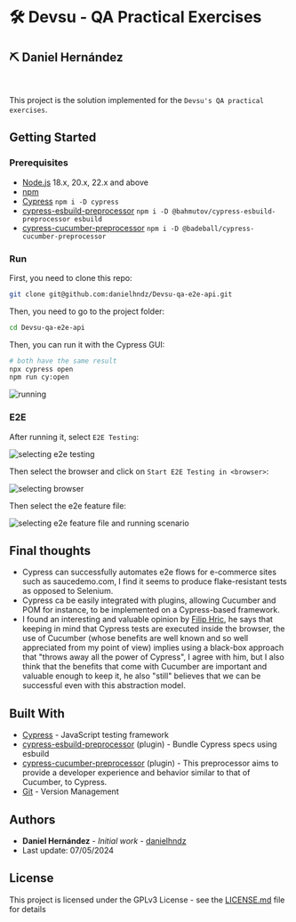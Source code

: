 # :hammer_and_wrench: Devsu - QA Practical Exercises

## :pick: Daniel Hernández

<br/>

This project is the solution implemented for the `Devsu's QA practical exercises`.

## Getting Started

### Prerequisites

- [Node.js](https://nodejs.org/en) 18.x, 20.x, 22.x and above
- [npm](https://www.npmjs.com/)
- [Cypress](https://www.cypress.io/) `npm i -D cypress`
- [cypress-esbuild-preprocessor](https://github.com/bahmutov/cypress-esbuild-preprocessor) `npm i -D @bahmutov/cypress-esbuild-preprocessor esbuild`
- [cypress-cucumber-preprocessor](https://github.com/badeball/cypress-cucumber-preprocessor) `npm i -D @badeball/cypress-cucumber-preprocessor`

### Run

First, you need to clone this repo:

```bash
git clone git@github.com:danielhndz/Devsu-qa-e2e-api.git
```

Then, you need to go to the project folder:

```bash
cd Devsu-qa-e2e-api
```

Then, you can run it with the Cypress GUI:

```bash
# both have the same result
npx cypress open
npm run cy:open
```

![running](../media/run.png?raw=true)

### E2E

After running it, select `E2E Testing`:

![selecting e2e testing](../media/select_e2e.png?raw=true)

Then select the browser and click on `Start E2E Testing in <browser>`:

![selecting browser](../media/select_browser.png?raw=true)

Then select the e2e feature file:

![selecting e2e feature file and running scenario](../media/e2e_demo.gif?raw=true)

## Final thoughts

- Cypress can successfully automates e2e flows for e-commerce sites such as saucedemo.com, I find it seems to produce flake-resistant tests as opposed to Selenium.
- Cypress ca be easily integrated with plugins, allowing Cucumber and POM for instance, to be implemented on a Cypress-based framework.
- I found an interesting and valuable opinion by [Filip Hric](https://filiphric.com/cucumber-in-cypress-a-step-by-step-guide), he says that keeping in mind that Cypress tests are executed inside the browser, the use of Cucumber (whose benefits are well known and so well appreciated from my point of view) implies using a black-box approach that "throws away all the power of Cypress", I agree with him, but I also think that the benefits that come with Cucumber are important and valuable enough to keep it, he also "still" believes that we can be successful even with this abstraction model.

## Built With

- [Cypress](https://www.cypress.io/) - JavaScript testing framework
- [cypress-esbuild-preprocessor](https://github.com/bahmutov/cypress-esbuild-preprocessor) (plugin) - Bundle Cypress specs using esbuild
- [cypress-cucumber-preprocessor](https://github.com/badeball/cypress-cucumber-preprocessor) (plugin) - This preprocessor aims to provide a developer experience and behavior similar to that of Cucumber, to Cypress.
- [Git](https://git-scm.com/) - Version Management

## Authors

- **Daniel Hernández** - _Initial work_ - [danielhndz](https://github.com/danielhndz)
- Last update: 07/05/2024

## License

This project is licensed under the GPLv3 License - see the [LICENSE.md](LICENSE.md) file for details
